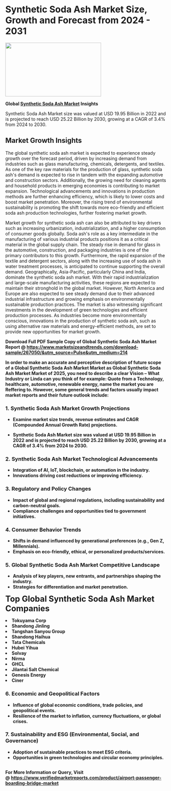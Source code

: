<H1>Synthetic Soda Ash Market Size, Growth and Forecast from 2024 - 2031</H1><img class="aligncenter size-medium wp-image-584254" src="https://thirdeyenews.in/wp-content/uploads/2024/09/Global-Market-Research-300x168.jpeg" alt="" width="300" height="168" /><p><strong>Global&nbsp;<a href="https://www.marketsizeandtrends.com/download-sample/267050/&amp;utm_source=Pulse&amp;utm_medium=214">Synthetic Soda Ash Market</a> Insights</strong></p><p>Synthetic Soda Ash Market size was valued at USD 19.95 Billion in 2022 and is projected to reach USD 25.22 Billion by 2030, growing at a CAGR of 3.4% from 2024 to 2030.</p><p><h2>Market Growth Insights</h2> <p>The global synthetic soda ash market is expected to experience steady growth over the forecast period, driven by increasing demand from industries such as glass manufacturing, chemicals, detergents, and textiles. As one of the key raw materials for the production of glass, synthetic soda ash's demand is expected to rise in tandem with the expanding automotive and construction sectors. Additionally, the growing need for cleaning agents and household products in emerging economies is contributing to market expansion. Technological advancements and innovations in production methods are further enhancing efficiency, which is likely to lower costs and boost market penetration. Moreover, the rising trend of environmental sustainability is promoting the shift towards more eco-friendly and efficient soda ash production technologies, further fostering market growth.</p> <p><strong></strong></p> <p>Market growth for synthetic soda ash can also be attributed to key drivers such as increasing urbanization, industrialization, and a higher consumption of consumer goods globally. Soda ash's role as a key intermediate in the manufacturing of various industrial products positions it as a critical material in the global supply chain. The steady rise in demand for glass in the automotive, construction, and packaging industries is one of the primary contributors to this growth. Furthermore, the rapid expansion of the textile and detergent sectors, along with the increasing use of soda ash in water treatment processes, is anticipated to continue supporting the overall demand. Geographically, Asia-Pacific, particularly China and India, dominate the synthetic soda ash market. With their rapid industrialization and large-scale manufacturing activities, these regions are expected to maintain their stronghold in the global market. However, North America and Europe are also expected to see steady demand due to their advanced industrial infrastructure and growing emphasis on environmentally sustainable production practices. The market is also witnessing significant investments in the development of green technologies and efficient production processes. As industries become more environmentally conscious, innovations in the production of synthetic soda ash, such as using alternative raw materials and energy-efficient methods, are set to provide new opportunities for market growth.</p> <p><strong></p><p><span class=""><strong>Download Full PDF Sample Copy of Global Synthetic Soda Ash Market Report</strong> @ <a href="https://www.marketsizeandtrends.com/download-sample/267050/&amp;utm_source=Pulse&amp;utm_medium=214" target="_blank">https://www.marketsizeandtrends.com/download-sample/267050/&amp;utm_source=Pulse&amp;utm_medium=214</a></span></p><p>In order to make an accurate and perceptive description of future scope of a Global&nbsp;Synthetic Soda Ash Market Market as Global&nbsp;Synthetic Soda Ash Market Market of 2025, you need to describe a clear Vision &ndash; What Industry or Linda can you think of for example: Quote from a Technology, healthcare, automotive, renewable energy, name the market you are Reffering to. However, some general trends and factors usually impact market reports and their future outlook include:</p><h3>1.&nbsp;<strong>Synthetic Soda Ash Market Growth Projections</strong></h3><ul><li>Examine market size trends, revenue estimates and CAGR (Compounded Annual Growth Rate) projections.</li><li><p>Synthetic Soda Ash Market size was valued at USD 19.95 Billion in 2022 and is projected to reach USD 25.22 Billion by 2030, growing at a CAGR of 3.4% from 2024 to 2030.</p></li></ul><h3>2.&nbsp;<strong>Synthetic Soda Ash Market Technological Advancements</strong></h3><ul><li>Integration of AI, IoT, blockchain, or automation in the industry.</li><li>Innovations driving cost reductions or improving efficiency.</li></ul><h3>3.&nbsp;<strong>Regulatory and Policy Changes</strong></h3><ul><li>Impact of global and regional regulations, including sustainability and carbon-neutral goals.</li><li>Compliance challenges and opportunities tied to government initiatives.</li></ul><h3>4.&nbsp;<strong>Consumer Behavior Trends</strong></h3><ul><li>Shifts in demand influenced by generational preferences (e.g., Gen Z, Millennials).</li><li>Emphasis on eco-friendly, ethical, or personalized products/services.</li></ul><h3>5.&nbsp;<strong>Global Synthetic Soda Ash Market Competitive Landscape</strong></h3><ul><li>Analysis of key players, new entrants, and partnerships shaping the industry.</li><li>Strategies for differentiation and market penetration.</li></ul><p data-pm-slice="1 1 []"><span style="color: inherit; font-family: inherit; font-size: 25px;">Top Global Synthetic Soda Ash Market Companies</span></p><div class="" data-test-id=""><p><li>Tokuyama Corp</li><li> Shandong Jinling</li><li> Tangshan Sanyou Group</li><li> Shandong Haihua</li><li> Tata Chemicals</li><li> Hubei Yihua</li><li> Solvay</li><li> Nirma</li><li> GHCL</li><li> Jilantai Salt Chemical</li><li> Genesis Energy</li><li> Ciner</li></p></div><h3>6.&nbsp;<strong>Economic and Geopolitical Factors</strong></h3><ul><li>Influence of global economic conditions, trade policies, and geopolitical events.</li><li>Resilience of the market to inflation, currency fluctuations, or global crises.</li></ul><h3>7.&nbsp;<strong>Sustainability and ESG (Environmental, Social, and Governance)</strong></h3><ul><li>Adoption of sustainable practices to meet ESG criteria.</li><li>Opportunities in green technologies and circular economy principles.</li></ul><h2><strong style="font-size: 14px;">For More Information or Query, Visit @&nbsp;</strong><a style="background-color: #ffffff; font-size: 14px;" href="https://www.marketsizeandtrends.com/report/synthetic-soda-ash-market/" target="_blank">https://www.verifiedmarketreports.com/product/airport-passenger-boarding-bridge-market</a></h2>
